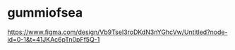 # gummiofsea
https://www.figma.com/design/Vb9TseI3roDKdN3nYGhcVw/Untitled?node-id=0-1&t=41JKAc6pTn0pFf5Q-1
